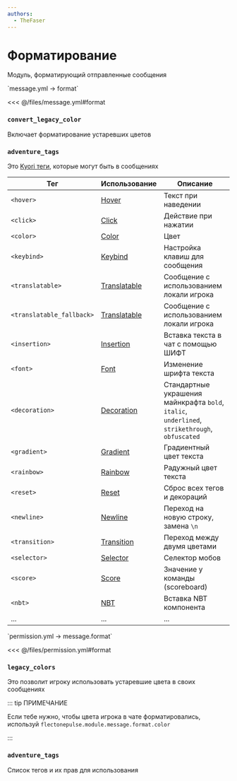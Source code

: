 ```yaml
---
authors:
  - TheFaser
---
```


# Форматирование

Модуль, форматирующий отправленные сообщения

[//]: # (message.yml)
<!--@include: @/parts/words.md#setting-->
<!--@include: @/parts/words.md#path--> `message.yml → format`

<!--@include: @/parts/words.md#default-->
<<< @/files/message.yml#format

<!--@include: @/parts/enable.md-->

### `convert_legacy_color`

Включает форматирование устаревших цветов

<!--@include: @/parts/legacyColors.md-->

### `adventure_tags`

Это [Kyori теги](https://docs.advntr.dev/minimessage/format.html#standard-tags), которые могут быть в сообщениях

| Тег                       | Использование                                                                | Описание                                                                                        |
|---------------------------|------------------------------------------------------------------------------|-------------------------------------------------------------------------------------------------|
| `<hover>`                 | [Hover](https://docs.advntr.dev/minimessage/format.html#hover)               | Текст при наведении                                                                             |
| `<click>`                 | [Click](https://docs.advntr.dev/minimessage/format.html#click)               | Действие при нажатии                                                                            |
| `<color>`                 | [Color](https://docs.advntr.dev/minimessage/format.html#color)               | Цвет                                                                                            |
| `<keybind>`               | [Keybind](https://docs.advntr.dev/minimessage/format.html#keybind)           | Настройка клавиш для сообщения                                                                  |
| `<translatable>`          | [Translatable](https://docs.advntr.dev/minimessage/format.html#translatable) | Сообщение с использованием локали игрока                                                        |
| `<translatable_fallback>` | [Translatable](https://docs.advntr.dev/minimessage/format.html#translatable) | Сообщение с использованием локали игрока                                                        |
| `<insertion>`             | [Insertion](https://docs.advntr.dev/minimessage/format.html#insertion)       | Вставка текста в чат с помощью ШИФТ                                                             |
| `<font>`                  | [Font](https://docs.advntr.dev/minimessage/format.html#font)                 | Изменение шрифта текста                                                                         |
| `<decoration>`            | [Decoration](https://docs.advntr.dev/minimessage/format.html#decoration)     | Стандартные украшения майнкрафта `bold`, `italic`, `underlined`, `strikethrough`, `obfuscated`  |
| `<gradient>`              | [Gradient](https://docs.advntr.dev/minimessage/format.html#gradient)         | Градиентный цвет текста                                                                         |
| `<rainbow>`               | [Rainbow](https://docs.advntr.dev/minimessage/format.html#rainbow)           | Радужный цвет текста                                                                            |
| `<reset>`                 | [Reset](https://docs.advntr.dev/minimessage/format.html#reset)               | Сброс всех тегов и декораций                                                                    |
| `<newline>`               | [Newline](https://docs.advntr.dev/minimessage/format.html#newline)           | Переход на новую строку, замена `\n`                                                            |
| `<transition>`            | [Transition](https://docs.advntr.dev/minimessage/format.html#transition)     | Переход между двумя цветами                                                                     |
| `<selector>`              | [Selector](https://docs.advntr.dev/minimessage/format.html#selector)         | Селектор мобов                                                                                  |
| `<score>`                 | [Score](https://docs.advntr.dev/minimessage/format.html#score)               | Значение у команды (scoreboard)                                                                 |
| `<nbt>`                   | [NBT](https://docs.advntr.dev/minimessage/format.html#nbt)                   | Вставка NBT компонента                                                                          |
| ...                       | ...                                                                          | ...                                                                                             |

[//]: # (permission.yml)
<!--@include: @/parts/words.md#permission-->
<!--@include: @/parts/words.md#path--> `permission.yml → message.format`

<!--@include: @/parts/words.md#default-->
<<< @/files/permission.yml#format

<!--@include: @/parts/permission/permissionTier3.md-->

### `legacy_colors`

Это позволит игроку использовать устаревшие цвета в своих сообщениях

<!--@include: @/parts/legacyColors.md-->

::: tip ПРИМЕЧАНИЕ

Если тебе нужно, чтобы цвета игрока в чате форматировались, используй ``flectonepulse.module.message.format.color``

:::

### `adventure_tags`

Список тегов и их прав для использования